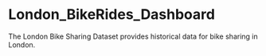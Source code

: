 # London_BikeRides_Dashboard
The London Bike Sharing Dataset provides historical data for bike sharing in London.
